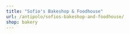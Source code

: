 ```yaml
---
title: "Sofio's Bakeshop & Foodhouse"
url: /antipolo/sofios-bakeshop-and-foodhouse/
shop: bakery
---
```

